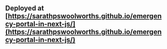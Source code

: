 ## Deployed at [https://sarathpswoolworths.github.io/emergency-portal-in-next-js/](https://sarathpswoolworths.github.io/emergency-portal-in-next-js/)
